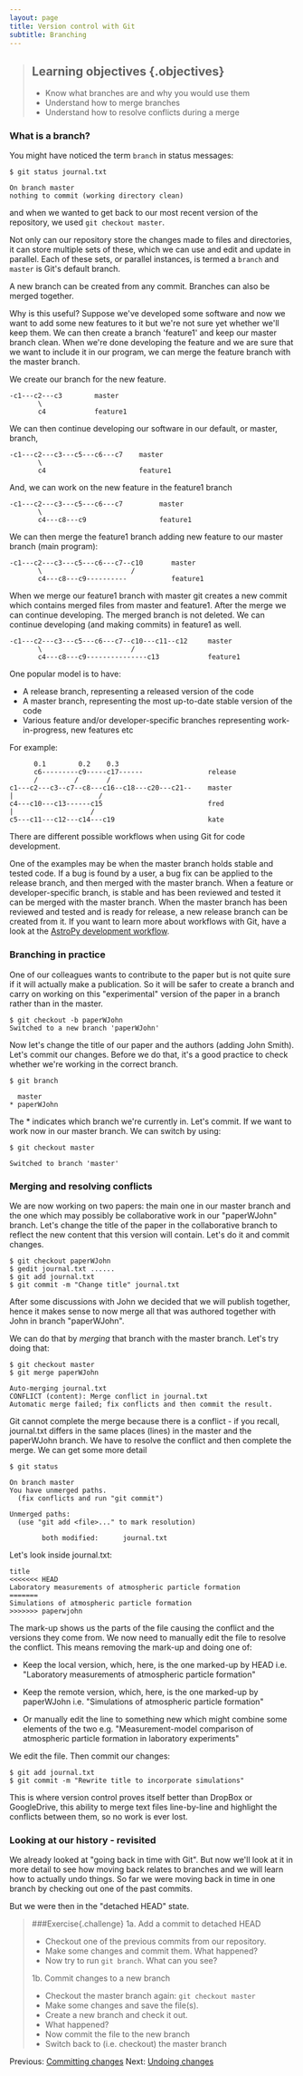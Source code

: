 ```yaml
---
layout: page
title: Version control with Git 
subtitle: Branching
---
```


> ## Learning objectives {.objectives}
> * Know what branches are and why you would use them
> * Understand how to merge branches
> * Understand how to resolve conflicts during a merge

### What is a branch?

You might have noticed the term `branch` in status messages:

~~~{.bash}
$ git status journal.txt 
~~~
~~~{.output}
On branch master 
nothing to commit (working directory clean)
~~~

and when we wanted to get back to our most recent version of the repository, we
used `git checkout master`.

Not only can our repository store the changes made to files and directories, it
can store multiple sets of these, which we can use and edit and update in
parallel. Each of these sets, or parallel instances, is termed a `branch` and
`master` is Git's default branch. 

 A new branch can be created from any commit. Branches can also be merged
 together. 

 Why is this useful? Suppose we've developed some software and now we want to
 add some new features to it but we're not sure yet whether we'll keep them. We
 can then create a branch 'feature1' and keep our master branch clean. When
 we're done developing the feature and we are sure that we want to include it
 in our program, we can merge the feature branch with the master branch. 
 
 We create our branch for the new feature.

```    
-c1---c2---c3        master 
       \
       c4            feature1
```

We can then continue developing our software in our default, or master, branch,

```     
-c1---c2---c3---c5---c6---c7    master
       \ 
       c4                       feature1
```
And, we can work on the new feature in the feature1 branch

```    
-c1---c2---c3---c5---c6---c7         master 
       \
       c4---c8---c9                  feature1
```

We can then merge the feature1 branch adding new feature to our master branch
(main program):

```
-c1---c2---c3---c5---c6---c7--c10       master
       \                      /
       c4---c8---c9----------           feature1

```
When we merge our feature1 branch with master git creates a new commit which
contains merged files from master and feature1. After the merge we can continue
developing. The merged branch is not deleted. We can continue developing (and
making commits) in feature1 as well.

```    
-c1---c2---c3---c5---c6---c7--c10---c11--c12     master
       \                      / 
       c4---c8---c9---------------c13            feature1
```
One popular model is to have:

- A release branch, representing a released version of the code
- A master branch, representing the most up-to-date stable version of the
code
- Various feature and/or developer-specific branches representing
work-in-progress, new features etc

For example:

```
      0.1        0.2    0.3 
      c6---------c9-----c17------                release
      /         /       / 
c1---c2---c3--c7--c8---c16--c18---c20---c21--    master
|                     /
c4---c10---c13------c15                          fred 
|                   / 
c5---c11---c12---c14---c19                       kate
```

There are different possible workflows when using Git for code development. 

One of the examples may be when the master branch holds stable and tested code.
If a bug is found by a user, a bug fix can be applied to the release branch,
and then merged with the master branch.  When a feature or developer-specific
branch, is stable and has been reviewed and tested it can be merged with the
master branch. When the master branch has been reviewed and tested and is ready
for release, a new release branch can be created from it.  If you want to learn
more about workflows with Git, have a look at the [AstroPy development
workflow](http://astropy.readthedocs.org/en/latest/development/workflow/development_workflow.html).


### Branching in practice

One of our colleagues wants to contribute to the paper but is not quite sure
if it will actually make a publication. So it will be safer to create a branch
and carry on working on this "experimental" version of the paper in a branch
rather than in the master.

~~~{.bash}
$ git checkout -b paperWJohn 
Switched to a new branch 'paperWJohn'
~~~

Now let's change the title of our paper and the authors (adding John Smith).
Let's commit our changes. Before we do that, it's a good practice to check
whether we're working in the correct branch.

~~~{.bash}
$ git branch 
~~~
~~~{.output}
  master
* paperWJohn 
~~~

The * indicates which branch we're currently in. Let's commit. If we want to
work now in our master branch. We can switch by using:

~~~{.bash}
$ git checkout master 
~~~
~~~{.output}
Switched to branch 'master'
~~~

### Merging and resolving conflicts

We are now working on two papers: the main one in our master branch and the one
which may possibly be collaborative work in our "paperWJohn" branch.
Let's change the title of the paper in the collaborative branch to reflect the
new content that this version will contain.
Let's do it and commit changes.

~~~{.bash}
$ git checkout paperWJohn
$ gedit journal.txt ......  
$ git add journal.txt 
$ git commit -m "Change title" journal.txt
~~~

After some discussions with John we decided that we will publish together,
hence it makes sense to now merge all that was authored together with John 
in branch "paperWJohn". 

 We can do that by *merging* that branch with the master branch. Let's try
 doing that:

~~~{.bash}
$ git checkout master
$ git merge paperWJohn 
~~~
~~~{.output}
Auto-merging journal.txt
CONFLICT (content): Merge conflict in journal.txt
Automatic merge failed; fix conflicts and then commit the result.
~~~

Git cannot complete the merge because there is a conflict - if you recall,
journal.txt differs in the same places (lines) in the master and the paperWJohn
branch. We have to resolve the conflict and then complete the merge. We can get
some more detail

~~~{.bash}
$ git status
~~~
~~~{.output}
On branch master
You have unmerged paths.
  (fix conflicts and run "git commit")

Unmerged paths:
  (use "git add <file>..." to mark resolution)

    	both modified:      journal.txt
~~~

Let's look inside journal.txt:

```
title
<<<<<<< HEAD
Laboratory measurements of atmospheric particle formation
=======
Simulations of atmospheric particle formation
>>>>>>> paperwjohn
```

The mark-up shows us the parts of the file causing the conflict and the
versions they come from. We now need to manually edit the file to resolve the
conflict. This means removing the mark-up and doing one of:

- Keep the local version, which, here, is the one marked-up by HEAD i.e.
"Laboratory measurements of atmospheric particle formation"

- Keep the remote version, which, here, is the one marked-up by paperWJohn
i.e. "Simulations of atmospheric particle formation"

- Or manually edit the line to something new which might combine some elements
of the two e.g. "Measurement-model comparison of atmospheric particle formation in laboratory experiments"

We edit the file. Then commit our changes:

~~~{.bash}
$ git add journal.txt 
$ git commit -m "Rewrite title to incorporate simulations"
~~~

This is where version control proves itself better than DropBox or GoogleDrive,
this ability to merge text files line-by-line and highlight the conflicts
between them, so no work is ever lost.


### Looking at our history - revisited
We already looked at "going back in time with Git". But now we'll look at it in
more detail to see how moving back relates to branches and we will learn how to
actually undo things. So far we were moving back in time in one branch by 
checking out one of the past commits. 

But we were then in the "detached HEAD" state.

> ###Exercise{.challenge}
> 1a. Add a commit to detached HEAD
>
> - Checkout one of the previous commits from our repository.
> - Make some changes and commit them. What happened?
> - Now try to run `git branch`. What can you see?
> 
> 1b. Commit changes to a new branch
>
> - Checkout the master branch again: `git checkout master` 
> - Make some changes and save the file(s). 
> - Create a new branch and check it out.
> - What happened?
> - Now commit the file to the new branch
> - Switch back to (i.e. checkout) the master branch 

Previous: [Committing changes](04-commit-advice.html) Next: [Undoing
changes](06-undoing.html)
